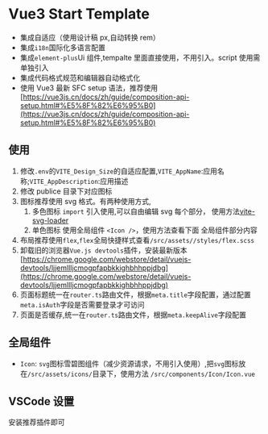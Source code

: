 # Vue3 Start Template

- 集成自适应（使用设计稿 px,自动转换 rem）
- 集成`i18n`国际化多语言配置
- 集成`element-plus`Ui 组件,tempalte 里面直接使用，不用引入。script 使用需单独引入
- 集成代码格式规范和编辑器自动格式化
- 使用 Vue3 最新 SFC setup 语法，推荐使用[https://vue3js.cn/docs/zh/guide/composition-api-setup.html#%E5%8F%82%E6%95%B0](https://vue3js.cn/docs/zh/guide/composition-api-setup.html#%E5%8F%82%E6%95%B0)

## 使用

1. 修改`.env`的`VITE_Design_Size`的自适应配置,`VITE_AppName`:应用名称;`VITE_AppDescription`:应用描述
2. 修改 publice 目录下对应图标
3. 图标推荐使用 svg 格式。有两种使用方式,
   1. 多色图标 `import` 引入使用,可以自由编辑 svg 每个部分， 使用方法[vite-svg-loader](https://github.com/jpkleemans/vite-svg-loader)
   2. 单色图标 使用全局组件 `<Icon />`，使用方法查看下面 全局组件部分内容
4. 布局推荐使用`flex`,`flex`全局快捷样式查看`/src/assets//styles/flex.scss`
5. 卸载旧的浏览器`Vue.js devtools`插件，安装最新版本[https://chrome.google.com/webstore/detail/vuejs-devtools/ljjemllljcmogpfapbkkighbhhppjdbg](https://chrome.google.com/webstore/detail/vuejs-devtools/ljjemllljcmogpfapbkkighbhhppjdbg)
6. 页面标题统一在`router.ts`路由文件，根据`meta.title`字段配置，通过配置`meta.isAuth`字段是否需要登录才可访问
7. 页面是否缓存,统一在`router.ts`路由文件，根据`meta.keepAlive`字段配置

## 全局组件

- `Icon`: `svg`图标雪碧图组件（减少资源请求，不用引入使用）,把`svg`图标放在`/src/assets/icons/`目录下，使用方法 `/src/components/Icon/Icon.vue`

## VSCode 设置

安装推荐插件即可
